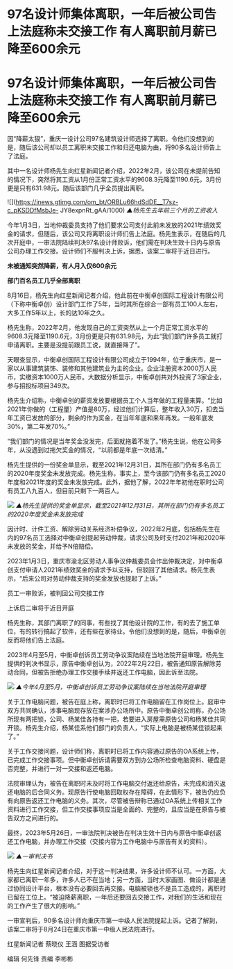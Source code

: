 # 97名设计师集体离职，一年后被公司告上法庭称未交接工作 有人离职前月薪已降至600余元

# 97名设计师集体离职，一年后被公司告上法庭称未交接工作 有人离职前月薪已降至600余元

因“降薪太狠”，重庆一设计公司97名建筑设计师选择了离职。令他们没想到的是，随后该公司却以员工离职未交接工作和归还电脑为由，将90多名设计师告上了法庭。

其中一名设计师杨先生向红星新闻记者介绍，2022年2月，该公司在未提前告知的情况下，突然将其工资从1月份正常工资水平的9608.3元降至1190.6元，3月份更是只有631.98元。随后该部门几乎全员提出离职。

![](https://inews.gtimg.com/om_bt/ORBLu66hdSdDE__T7sz-c_pKSDDfMsbJe-
JY8expnRt_gAA/1000) _▲杨先生去年前三个月的工资收入_

今年1月3日，当地仲裁委员支持了他们要求公司支付此前未发放的2021年绩效奖金的请求，但随后，该公司又将离职设计师们告上法庭。杨先生表示，在随后的几次开庭中，一审法院陆续判决97名设计师败诉，他们需在判决生效十日内与原告公司办理工作交接。设计师们不服判决上诉，据悉，该案二审将于近日进行。

**未被通知突然降薪，有人月入仅600余元**

**部门百名员工几乎全部离职**

8月16日，杨先生向红星新闻记者介绍，他此前在中衡卓创国际工程设计有限公司（下称中衡卓创）设计部门工作了5年，当时其所在综合一部有员工100人左右，大多工作5年以上，长的达10年之久。

杨先生称，2022年2月，他发现自己的工资突然从上一个月正常工资水平的9608.3元降至1190.6元，3月份更是只有631.98元，为此“我们部门许多员工就打申请离职。主要是没提前跟员工说，就直接降了”。

天眼查显示，中衡卓创国际工程设计有限公司成立于1994年，位于重庆市，是一家以从事建筑装饰、装修和其他建筑业为主的企业。企业注册资本2000万人民币，实缴资本1000万人民币。大数据分析显示，中衡卓创共对外投资了3家企业，参与招投标项目349次。

杨先生介绍称，中衡卓创的薪资发放要根据员工个人当年做的工程量来算。“比如2021年你做的（工程量）产值是80万，经过他们计算后，整年收入30万，扣去当年工资已发放的部分，剩余的作为奖金，在当年年底和来年再发。一般年底发30%，第二年发70%。”

“我们部门的情况是当年奖金没发完，后面就拖着不发了。”杨先生说，他在公司多年，从没遇到过拖欠奖金的情况，“以前都是年底一次结清。”

杨先生提供的一份奖金单显示，截至2021年12月31日，其所在部门仍有多名员工的2020年度奖金未发放完成。杨先生称，事实上，至今该部门仍有多名员工2020年度和2021年度的奖金未发放完成。此外，据他了解，2022年年初他在职时公司有员工八九百人，但目前只剩下一两百人。

![](https://inews.gtimg.com/om_bt/OMXftWTiLanlS4pn61czMfxeNW8Z5rjZUAE7Z5C57BrrYAA/1000)
_▲杨先生提供的奖金单显示，截至2021年12月31日，其所在部门仍有多名员工的2020年度奖金未发放完成_

因计时、计件工资、解除劳动关系经济补偿争议，2022年2月底，包括杨先生在内的97名员工选择对中衡卓创提起劳动仲裁，请求公司及时支付2021年和2020年未发放的奖金，并给予N倍赔偿。

2023年1月3日，重庆市渝北区劳动人事争议仲裁委员会作出仲裁决定，对中衡卓创支付申请人2021年绩效奖金的请求予以支持，但驳回了其他请求。杨先生表示，“后来公司对劳动仲裁支持的奖金发放也提起了上诉。”

员工一审败诉，被判回公司交接工作

上诉后二审将于近日开庭

杨先生称，其部门离职了的同事，有些找了其他设计院的工作，有的去了施工单位，有的转行搞起了软件，还有些在家待业。令他们没想到的是，随后，中衡卓创反而将他们告上法庭。

2023年4月至5月，中衡卓创诉员工劳动争议案陆续在当地法院开庭审理。杨先生提供的判决书显示，原告中衡卓创认为，2022年2月22日，被告通知原告解除劳动合同，但被告拒绝办理工作交接手续并返还工作电脑，因此诉至法院。

![](https://inews.gtimg.com/om_bt/O9jZaTVG8yR7Rrlt0ZNGEmWF7cPDAvjuzpjVx7gO4IEbUAA/1000)
_▲今年4月至5月，中衡卓创诉员工劳动争议案陆续在当地法院开庭审理_

关于工作电脑问题，被告在庭上称，离职时已将工作电脑留在工作岗位上。庭审中双方共同确认，涉事电脑现存放在案涉办公场所中。原告中衡卓创公司称，办公场所现有两把锁，公司、杨某佳各持有一把，若要进入房屋需原告公司和杨某佳共同开锁。杨先生介绍，杨某佳系他们部门的负责人，“实际上电脑是被杨某佳锁起来了。”

关于工作交接问题，设计师们称，离职时已将工作内容通过原告的OA系统上传，已完成工作交接事项。但中衡卓创诉请需要双方到办公场所检查电脑资料、硬盘是否完整，并进行一对一交接和返还电脑。

法院审理认为，被告在离职时未及时将工作电脑交付返还给原告，未完成和消灭返还电脑的后合同义务。现原告行使电脑回取权存在障碍，在此情形下，被告仍应负有向原告返还工作电脑的义务。其次，尽管被告辩称已通过OA系统上传相关工作资料进行工作交接，但工作交接事项应当是全面的、完整的，且应当是在原告与被告双方之间进行的。

最终，2023年5月26日，一审法院判决被告在判决生效十日内与原告中衡卓创返还工作电脑，并办理工作交接（交接内容为工作电脑中与原告有关的资料）。

![](https://inews.gtimg.com/om_bt/OjJbk2r7tAGFtS6kAEi6L249GmwqHS0ZQKyaEE3uTThnUAA/1000)
_▲一审判决书_

杨先生向红星新闻记者介绍，对于这一判决结果，许多设计师不认可。一方面，大家都已离职一年多，许多人已不在当地；另一方面，当时大家画图、做设计都是通过协同设计平台，根本没有必要回去再交接。电脑被锁也不是员工造成的，离职时已留在工位上。“被迫降薪离职，一年后还要回去交接工作，对我们的生活和现在的工作产生了很大的影响。”

一审宣判后，90多名设计师向重庆市第一中级人民法院提起上诉。记者了解到，该案二审将于8月24日在重庆市第一中级人民法院进行。

红星新闻记者 蔡晓仪 王涵 图据受访者

编辑 何先锋 责编 李彬彬

